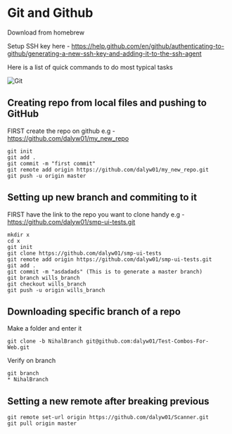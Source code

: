 # Git and Github

Download from homebrew

Setup SSH key here - https://help.github.com/en/github/authenticating-to-github/generating-a-new-ssh-key-and-adding-it-to-the-ssh-agent

Here is a list of quick commands to do most typical tasks

![Git](https://dl2.macupdate.com/images/icons256/39062.png?d=1558008000)

## Creating repo from local files and pushing to GitHub

FIRST create the repo on github e.g - https://github.com/dalyw01/my_new_repo

```
git init
git add .
git commit -m "first commit"
git remote add origin https://github.com/dalyw01/my_new_repo.git
git push -u origin master
```

## Setting up new branch and commiting to it

FIRST have the link to the repo you want to clone handy e.g - https://github.com/dalyw01/smp-ui-tests.git

```
mkdir x
cd x
git init
git clone https://github.com/dalyw01/smp-ui-tests
git remote add origin https://github.com/dalyw01/smp-ui-tests.git
git add .
git commit -m "asdadads" (This is to generate a master branch)
git branch wills_branch 
git checkout wills_branch    
git push -u origin wills_branch
```
## Downloading specific branch of a repo

Make a folder and enter it

```
git clone -b NihalBranch git@github.com:dalyw01/Test-Combos-For-Web.git
```

Verify on branch

```
git branch
* NihalBranch
```

## Setting a new remote after breaking previous

```
git remote set-url origin https://github.com/dalyw01/Scanner.git
git pull origin master
```
